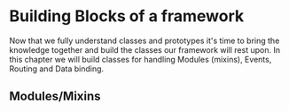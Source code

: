 # Building Blocks of a framework

Now that we fully understand classes and prototypes it's time to bring the knowledge together and build the classes
our framework will rest upon. In this chapter we will build classes for handling Modules (mixins), Events, Routing and Data binding.

## Modules/Mixins
